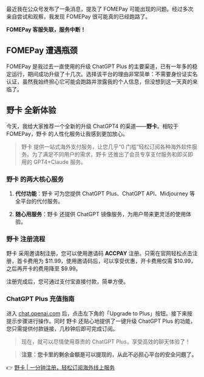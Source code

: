 最近我在公众号发布了一条消息，提及了 FOMEPay 可能出现的问题。经过多次亲自尝试和观察，我发现 FOMEPay 很可能真的已经跑路了。

**FOMEPay 客服失联，服务中断！**

## FOMEPay 遭遇瓶颈

FOMEPay 是我过去一直使用的升级 ChatGPT Plus 的主要渠道，已有一年多的稳定运行，期间成功升级了十几次。选择该平台的理由非常简单：不需要身份证实名认证，虽然我始终担心它可能会跑路并泄露我的个人信息，但没想到这一天真的来临了。

## 野卡 全新体验

今天，我给大家推荐一个全新的升级 ChatGPT4 的渠道——**野卡**。相较于 FOMEPay，野卡 的人性化服务让我感到更加放心。

> 野卡 提供一站式海外支付服务，让您几乎“0 门槛”轻松订阅各种海外软件服务。为了满足不同用户的需求，野卡 还推出了会员专享支付服务和即买即用的 GPT4+Claude 服务。

### 野卡 的两大核心服务

1. **代付功能**：野卡 可为您提供 ChatGPT Plus、ChatGPT API、Midjourney 等全平台的代付服务。
   
2. **随心用服务**：野卡 还提供 ChatGPT 镜像服务，为用户带来更灵活的使用体验。

### 野卡 注册流程

野卡 采用邀请制注册，您可以使用邀请码 **ACCPAY** 注册。只需在官网轻松点击注册，首卡费用为 $11.99，使用邀请码后，可以享受优惠，开卡费用仅需 $10.99，之后再开卡的费用降至 $9.99。

注册完成后，您可通过支付宝直接付款，简单方便。

### ChatGPT Plus 充值指南

进入 [chat.openai.com](https://chat.openai.com/) 后，点击左下角的「Upgrade to Plus」按钮。接下来按提示步骤进行操作。同时 野卡 还贴心地提供了一键升级 ChatGPT Plus 的功能，您只需提供付款链接，几秒钟后即可完成订阅。

> 现在，就可以尽情使用尊贵的 ChatGPT Plus，享受高效的聊天体验了！

> **注意：您卡里的剩余金额是可以提现的，从此不必担心平台的安全问题了。**

👉 [野卡 | 一分钟注册，轻松订阅海外线上服务](https://bit.ly/bewildcard)